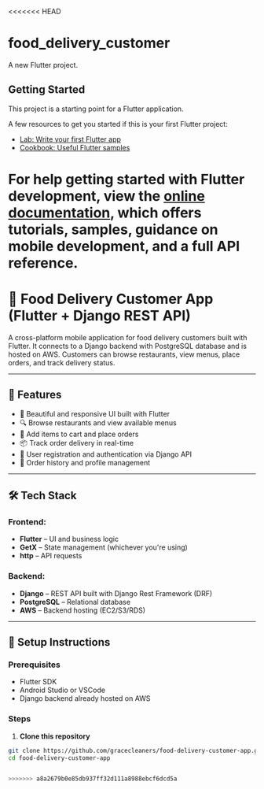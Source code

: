 <<<<<<< HEAD
# food_delivery_customer

A new Flutter project.

## Getting Started

This project is a starting point for a Flutter application.

A few resources to get you started if this is your first Flutter project:

- [Lab: Write your first Flutter app](https://docs.flutter.dev/get-started/codelab)
- [Cookbook: Useful Flutter samples](https://docs.flutter.dev/cookbook)

For help getting started with Flutter development, view the
[online documentation](https://docs.flutter.dev/), which offers tutorials,
samples, guidance on mobile development, and a full API reference.
=======
# 🍔 Food Delivery Customer App (Flutter + Django REST API)

A cross-platform mobile application for food delivery customers built with Flutter. It connects to a Django backend with PostgreSQL database and is hosted on AWS. Customers can browse restaurants, view menus, place orders, and track delivery status.

---

## 🚀 Features

- 📱 Beautiful and responsive UI built with Flutter
- 🔍 Browse restaurants and view available menus
- 🛒 Add items to cart and place orders
- 📦 Track order delivery in real-time
- 🔐 User registration and authentication via Django API
- 🧾 Order history and profile management

---

## 🛠️ Tech Stack

### Frontend:
- **Flutter** – UI and business logic
- **GetX** – State management (whichever you're using)
- **http** – API requests

### Backend:
- **Django** – REST API built with Django Rest Framework (DRF)
- **PostgreSQL** – Relational database
- **AWS** – Backend hosting (EC2/S3/RDS)

---

## 🔧 Setup Instructions

### Prerequisites
- Flutter SDK
- Android Studio or VSCode
- Django backend already hosted on AWS

### Steps

1. **Clone this repository**

```bash
git clone https://github.com/gracecleaners/food-delivery-customer-app.git
cd food-delivery-customer-app 


>>>>>>> a8a2679b0e85db937ff32d111a8988ebcf6dcd5a
